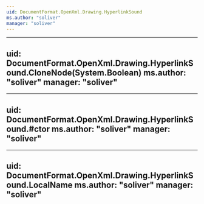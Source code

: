 ```yaml
---
uid: DocumentFormat.OpenXml.Drawing.HyperlinkSound
ms.author: "soliver"
manager: "soliver"
---
```


---
uid: DocumentFormat.OpenXml.Drawing.HyperlinkSound.CloneNode(System.Boolean)
ms.author: "soliver"
manager: "soliver"
---

---
uid: DocumentFormat.OpenXml.Drawing.HyperlinkSound.#ctor
ms.author: "soliver"
manager: "soliver"
---

---
uid: DocumentFormat.OpenXml.Drawing.HyperlinkSound.LocalName
ms.author: "soliver"
manager: "soliver"
---
